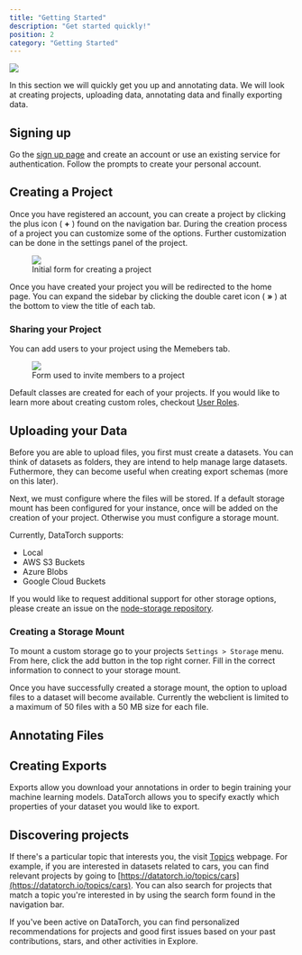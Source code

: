 ```yaml
---
title: "Getting Started"
description: "Get started quickly!"
position: 2
category: "Getting Started"
---
```


<img src="/rocket.png" />

In this section we will quickly get you up and annotating data. We will look at
creating projects, uploading data, annotating data and finally exporting data.

## Signing up

Go the [sign up page](https://datatorch.io/auth?tab=register) and create an
account or use an existing service for authentication. Follow the prompts to
create your personal account.

## Creating a Project

Once you have registered an account, you can create a project by clicking the
plus icon ( **+** ) found on the navigation bar. During the creation process of
a project you can customize some of the options. Further customization can be
done in the settings panel of the project.

<figure>
  <img src="/figures/getting-started/create-project.png" max-width="450px">
  <figcaption>Initial form for creating a project</figcaption>
</figure>

Once you have created your project you will be redirected to the home page. You
can expand the sidebar by clicking the double caret icon ( **»** ) at the bottom
to view the title of each tab.

### Sharing your Project

You can add users to your project using the Memebers tab.

<figure>
  <img src="/figures/getting-started/invite-members.png" max-width="320px">
  <figcaption>Form used to invite members to a project</figcaption>
</figure>

Default classes are created for each of your projects. If you would like to
learn more about creating custom roles, checkout [User
Roles](/projects.html#user-roles).

## Uploading your Data

Before you are able to upload files, you first must create a datasets. You can
think of datasets as folders, they are intend to help manage large datasets.
Futhermore, they can become useful when creating export schemas (more on this
later).

Next, we must configure where the files will be stored. If a default storage
mount has been configured for your instance, once will be added on the creation
of your project. Otherwise you must configure a storage mount.

Currently, DataTorch supports:

- Local
- AWS S3 Buckets
- Azure Blobs
- Google Cloud Buckets

If you would like to request additional support for other storage options,
please create an issue on the [node-storage
repository](https://github.com/datatorch/node-storage).

### Creating a Storage Mount

To mount a custom storage go to your projects `Settings > Storage` menu. From
here, click the add button in the top right corner. Fill in the correct
information to connect to your storage mount.

Once you have successfully created a storage mount, the option to upload files
to a dataset will become available. Currently the webclient is limited to a
maximum of 50 files with a 50 MB size for each file.

## Annotating Files

## Creating Exports

Exports allow you download your annotations in order to begin training your
machine learning models. DataTorch allows you to specify exactly which
properties of your dataset you would like to export.

## Discovering projects

If there's a particular topic that interests you, the visit
[Topics](https://datatorch.io/topics) webpage. For example, if you are
interested in datasets related to cars, you can find relevant projects by going
to [https://datatorch.io/topics/cars](https://datatorch.io/topics/cars). You can
also search for projects that match a topic you're interested in by using the
search form found in the navigation bar.

If you've been active on DataTorch, you can find personalized recommendations
for projects and good first issues based on your past contributions, stars, and
other activities in Explore.
